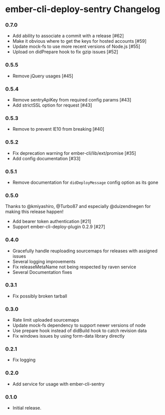 # ember-cli-deploy-sentry Changelog

### 0.7.0
- Add ability to associate a commit with a release [#62]
- Make it obvious where to get the keys for hosted accounts [#59]
- Update mock-fs to use more recent versions of Node.js [#55]
- Upload on didPrepare hook to fix gzip issues  [#52]

### 0.5.5
- Remove jQuery usages [#45]

### 0.5.4
- Remove sentryApiKey from required config params [#43]
- Add strictSSL option for request [#43]

### 0.5.3
- Remove </meta> to prevent IE10 from breaking [#40]

### 0.5.2
- Fix deprecation warning for ember-cli/lib/ext/promise [#35]
- Add config documentation [#33]

### 0.5.1
- Remove documentation for `didDeployMessage` config option as its gone

### 0.5.0
Thanks to @kmiyashiro, @Turbo87 and especially @duizendnegen for making this release happen!

- Add bearer token authentication [#21]
- Support ember-cli-deploy-plugin 0.2.9 [#27]

### 0.4.0

- Gracefully handle reuploading sourcemaps for releases with assigned issues
- Several logging improvements
- Fix releaseMetaName not being respected by raven service
- Several Documentation fixes

### 0.3.1

- Fix possibly broken tarball

### 0.3.0

- Rate limit uploaded sourcemaps
- Update mock-fs dependency to support newer versions of node
- Use prepare hook instead of didBuild hook to catch revision data
- Fix windows issues by using form-data library directly

### 0.2.1

- Fix logging

### 0.2.0

- Add service for usage with ember-cli-sentry

### 0.1.0

- Initial release.
